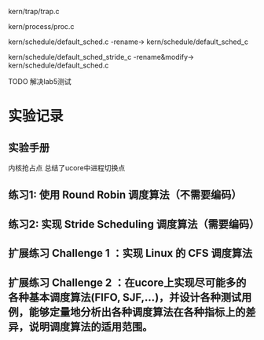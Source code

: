 kern/trap/trap.c

kern/process/proc.c

kern/schedule/default_sched.c -rename-> kern/schedule/default_sched_c

kern/schedule/default_sched_stride_c -rename&modify-> kern/schedule/default_sched.c

TODO 解决lab5测试

# 实验记录

## 实验手册

内核抢占点 总结了ucore中进程切换点

## 练习1: 使用 Round Robin 调度算法（不需要编码）

## 练习2: 实现 Stride Scheduling 调度算法（需要编码）

## 扩展练习 Challenge 1 ：实现 Linux 的 CFS 调度算法

## 扩展练习 Challenge 2 ：在ucore上实现尽可能多的各种基本调度算法(FIFO, SJF,...)，并设计各种测试用例，能够定量地分析出各种调度算法在各种指标上的差异，说明调度算法的适用范围。